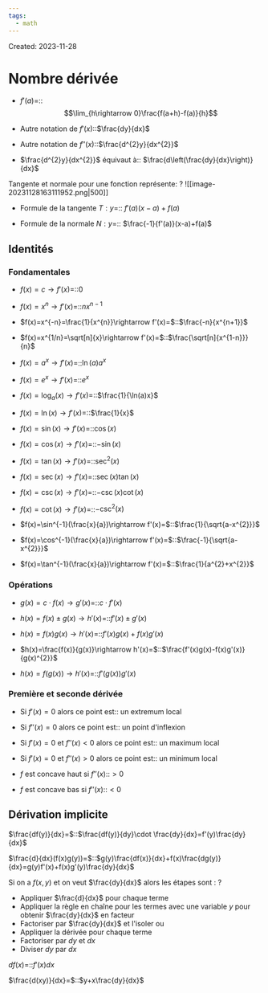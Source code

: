 ```yaml
---
tags:
  - math
---
```

Created: 2023-11-28

# Nombre dérivée
- $f'(a)$=::$$\lim_{h\rightarrow 0}\frac{f(a+h)-f(a)}{h}$$
<!--SR:!2024-05-12,91,230-->
- Autre notation de $f'(x)$::$\frac{dy}{dx}$
<!--SR:!2024-06-26,127,250-->
- Autre notation de $f''(x)$::$\frac{d^{2}y}{dx^{2}}$
<!--SR:!2024-03-28,47,185-->
- $\frac{d^{2}y}{dx^{2}}$ équivaut à:: $\frac{d\left(\frac{dy}{dx}\right)}{dx}$
<!--SR:!2024-02-24,5,229-->


Tangente et normale pour une fonction représente:
?
![[image-20231128163111952.png|500]]
<!--SR:!2024-06-24,127,250-->

- Formule de la tangente $T:y$=:: $f'(a)(x-a)+f(a)$
<!--SR:!2024-04-14,75,230-->
- Formule de la normale $N:y$=:: $\frac{-1}{f'(a)}(x-a)+f(a)$
<!--SR:!2024-05-02,85,230-->


## Identités
### Fondamentales
- $f(x)=c\rightarrow f'(x)=$::$0$
<!--SR:!2024-05-10,97,250-->
- $f(x)=x^{n}\rightarrow f'(x)=$::$nx^{n-1}$
<!--SR:!2024-03-08,62,250-->
- $f(x)=x^{-n}=\frac{1}{x^{n}}\rightarrow f'(x)=$::$\frac{-n}{x^{n+1}}$
<!--SR:!2024-04-11,69,225-->
- $f(x)=x^{1/n}=\sqrt[n]{x}\rightarrow f'(x)=$::$\frac{\sqrt[n]{x^{1-n}}}{n}$
<!--SR:!2024-03-06,44,225-->
- $f(x)=a^{x}\rightarrow f'(x)=$::$\ln(a)a^{x}$
<!--SR:!2024-04-17,61,190-->
- $f(x)=e^{x}\rightarrow f'(x)=$::$e^{x}$
<!--SR:!2024-03-03,59,250-->
- $f(x)=\log_{a}(x)\rightarrow f'(x)=$::$\frac{1}{\ln(a)x}$
<!--SR:!2024-02-22,6,130-->
- $f(x)=\ln(x)\rightarrow f'(x)=$::$\frac{1}{x}$
<!--SR:!2024-05-13,99,250-->
- $f(x)=\sin(x)\rightarrow f'(x)=$::$\cos(x)$
<!--SR:!2024-05-14,102,250-->
- $f(x)=\cos(x)\rightarrow f'(x)=$::$-\sin(x)$
<!--SR:!2024-03-01,57,250-->
- $f(x)=\tan(x)\rightarrow f'(x)=$::$\sec^{2}(x)$
<!--SR:!2024-05-07,96,250-->
- $f(x)=\sec(x)\rightarrow f'(x)=$::$\sec(x)\tan(x)$
<!--SR:!2024-02-22,12,177-->
- $f(x)=\csc(x)\rightarrow f'(x)=$::$-\csc(x)\cot(x)$
<!--SR:!2024-02-24,3,137-->
- $f(x)=\cot(x)\rightarrow f'(x)=$::$-\csc^{2}(x)$
<!--SR:!2024-02-28,9,137-->
- $f(x)=\sin^{-1}(\frac{x}{a})\rightarrow f'(x)=$::$\frac{1}{\sqrt{a-x^{2}}}$
<!--SR:!2024-03-09,17,217-->
- $f(x)=\cos^{-1}(\frac{x}{a})\rightarrow f'(x)=$::$\frac{-1}{\sqrt{a-x^{2}}}$
<!--SR:!2024-03-18,32,237-->
- $f(x)=\tan^{-1}(\frac{x}{a})\rightarrow f'(x)=$::$\frac{1}{a^{2}+x^{2}}$
<!--SR:!2024-03-24,37,237-->
### Opérations
- $g(x)=c\cdot f(x)\rightarrow g'(x)=$::$c\cdot f'(x)$
<!--SR:!2024-05-08,97,250-->
- $h(x)=f(x)\pm g(x)\rightarrow h'(x)=$::$f'(x)\pm g'(x)$
<!--SR:!2024-05-17,102,250-->
- $h(x)=f(x)g(x)\rightarrow h'(x)=$::$f'(x)g(x)+f(x)g'(x)$
<!--SR:!2024-05-03,94,250-->
- $h(x)=\frac{f(x)}{g(x)}\rightarrow h'(x)=$::$\frac{f'(x)g(x)-f(x)g'(x)}{g(x)^{2}}$
<!--SR:!2024-05-11,91,230-->
- $h(x)=f(g(x))\rightarrow h'(x)=$::$f'(g(x))g'(x)$
<!--SR:!2024-03-10,56,230-->

### Première et seconde dérivée
- Si $f'(x)=0$ alors ce point est:: un extremum local
<!--SR:!2024-03-21,56,240-->
- Si $f''(x)=0$ alors ce point est:: un point d'inflexion
<!--SR:!2024-05-15,88,240-->
- Si $f'(x)=0$ et $f''(x)<0$ alors ce point est:: un maximum local
<!--SR:!2024-03-01,42,240-->
- Si $f'(x)=0$ et $f''(x)>0$ alors ce point est:: un minimum local
<!--SR:!2024-05-08,85,240-->
- $f$ est concave haut si $f''(x)$::$>0$
<!--SR:!2024-03-13,33,199-->
- $f$ est concave bas si $f''(x)$::$<0$
<!--SR:!2024-02-22,30,239-->

## Dérivation implicite
$\frac{df(y)}{dx}=$::$\frac{df(y)}{dy}\cdot \frac{dy}{dx}=f'(y)\frac{dy}{dx}$
<!--SR:!2024-03-04,24,237-->
$\frac{d}{dx}(f(x)g(y))=$::$g(y)\frac{df(x)}{dx}+f(x)\frac{dg(y)}{dx}=g(y)f'(x)+f(x)g'(y)\frac{dy}{dx}$
<!--SR:!2024-02-22,8,217-->

Si on a $f(x,\,y)$ et on veut $\frac{dy}{dx}$ alors les étapes sont :
?
- Appliquer $\frac{d}{dx}$ pour chaque terme
- Appliquer la règle en chaîne pour les termes avec une variable $y$ pour obtenir $\frac{dy}{dx}$ en facteur
- Factoriser par $\frac{dy}{dx}$ et l'isoler
ou
- Appliquer la dérivée pour chaque terme
- Factoriser par $dy$ et $dx$
- Diviser $dy$ par $dx$
<!--SR:!2024-03-10,26,237-->

$df(x)=$::$f'(x)dx$
<!--SR:!2024-03-17,36,257-->

$\frac{d(xy)}{dx}=$::$y+x\frac{dy}{dx}$
<!--SR:!2024-03-23,31,231-->


